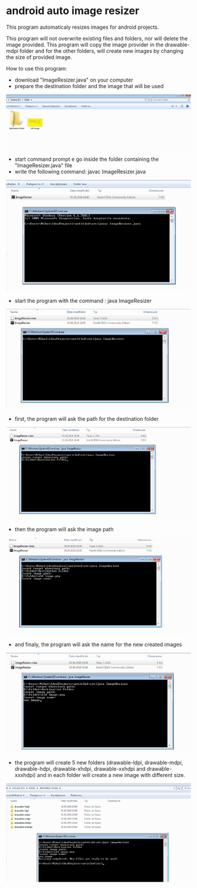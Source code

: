 # android auto image resizer
This program automaticaly resizes images for android projects.

This program will not overwrite existing files and folders, nor will delete the image provided.
This program will copy the image provider in the drawable-mdpi folder and for the other folders, will create new images by changing the size of provided image.

How to use this program:

- download "ImageResizer.java" on your computer
- prepare the destination folder and the image that will be used

<img src="image resizer instructions\1.png"/>

- start command prompt e go inside the folder containing the "ImageResizer.java" file
- write the following command: javac ImageResizer.java

<img src="image resizer instructions\2.png"/>

- start the program with the command : java ImageResizer

<img src="image resizer instructions\4.png"/>

- first, the program will ask the path for the destination folder

<img src="image resizer instructions\5.png"/>

- then the program will ask the image path

<img src="image resizer instructions\6.png"/>

- and finaly, the program will ask the name for the new created images

<img src="image resizer instructions\7.png"/>

- the program will create 5 new folders (drawable-ldpi, drawable-mdpi, drawable-hdpi, drawable-xhdpi, drawable-xxhdpi and drawable-xxxhdpi) and in each folder will create a new image with different size.

<img src="image resizer instructions\8.png"/>
